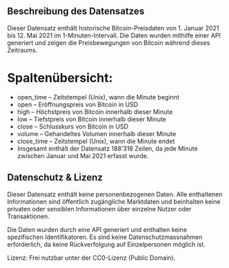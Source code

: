 ## Beschreibung des Datensatzes
Dieser Datensatz enthält historische Bitcoin-Preisdaten von 1. Januar 2021 bis 12. Mai 2021 im 1-Minuten-Intervall. Die Daten wurden mithilfe einer API generiert und zeigen die Preisbewegungen von Bitcoin während dieses Zeitraums.

# Spaltenübersicht:

- open_time – Zeitstempel (Unix), wann die Minute beginnt
- open – Eröffnungspreis von Bitcoin in USD
- high – Höchstpreis von Bitcoin innerhalb dieser Minute
- low – Tiefstpreis von Bitcoin innerhalb dieser Minute
- close – Schlusskurs von Bitcoin in USD
- volume – Gehandeltes Volumen innerhalb dieser Minute
- close_time – Zeitstempel (Unix), wann die Minute endet
- Insgesamt enthält der Datensatz 188'318 Zeilen, da jede Minute zwischen Januar und Mai 2021 erfasst wurde.

## Datenschutz & Lizenz
Dieser Datensatz enthält keine personenbezogenen Daten. Alle enthaltenen Informationen sind öffentlich zugängliche Marktdaten und beinhalten keine privaten oder sensiblen Informationen über einzelne Nutzer oder Transaktionen.

Die Daten wurden durch eine API generiert und enthalten keine spezifischen Identifikatoren. Es sind keine Datenschutzmassnahmen erforderlich, da keine Rückverfolgung auf Einzelpersonen möglich ist.

Lizenz: Frei nutzbar unter der CC0-Lizenz (Public Domain).
